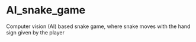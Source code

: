 # AI_snake_game
Computer vision (AI) based snake game, where snake moves with the hand sign given by the player
